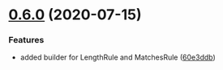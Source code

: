 # [0.6.0](https://github.com/ziccardi/json-data-validator/compare/0.5.2...0.6.0) (2020-07-15)


### Features

* added builder for LengthRule and MatchesRule ([60e3ddb](https://github.com/ziccardi/json-data-validator/commit/60e3ddb0bd5a54b4f080d424003901d04374f639))



